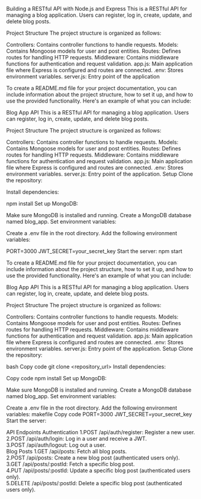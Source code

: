 Building a RESTful API with Node.js and Express
This is a RESTful API for managing a blog application. Users can register, log in, create, update, and delete blog posts.

Project Structure
The project structure is organized as follows:

Controllers: Contains controller functions to handle requests.
Models: Contains Mongoose models for user and post entities.
Routes: Defines routes for handling HTTP requests.
Middleware: Contains middleware functions for authentication and request validation.
app.js: Main application file where Express is configured and routes are connected.
.env: Stores environment variables.
server.js: Entry point of the application

To create a README.md file for your project documentation, you can include information about the project structure, how to set it up, and how to use the provided functionality. Here's an example of what you can include:

Blog App API
This is a RESTful API for managing a blog application. Users can register, log in, create, update, and delete blog posts.

Project Structure
The project structure is organized as follows:

Controllers: Contains controller functions to handle requests.
Models: Contains Mongoose models for user and post entities.
Routes: Defines routes for handling HTTP requests.
Middleware: Contains middleware functions for authentication and request validation.
app.js: Main application file where Express is configured and routes are connected.
.env: Stores environment variables.
server.js: Entry point of the application.
Setup
Clone the repository:

Install dependencies:

npm install
Set up MongoDB:

 Make sure MongoDB is installed and running.
 Create a MongoDB database named blog_app.
Set environment variables:

 Create a .env file in the root directory.
Add the following environment variables:

 PORT=3000
 JWT_SECRET=your_secret_key
Start the server:
 npm start

 
To create a README.md file for your project documentation, you can include information about the project structure, how to set it up, and how to use the provided functionality. Here's an example of what you can include:

Blog App API
This is a RESTful API for managing a blog application. Users can register, log in, create, update, and delete blog posts.

Project Structure
The project structure is organized as follows:

Controllers: Contains controller functions to handle requests.
Models: Contains Mongoose models for user and post entities.
Routes: Defines routes for handling HTTP requests.
Middleware: Contains middleware functions for authentication and request validation.
app.js: Main application file where Express is configured and routes are connected.
.env: Stores environment variables.
server.js: Entry point of the application.
Setup
Clone the repository:

bash
Copy code
git clone <repository_url>
Install dependencies:

Copy code
npm install
Set up MongoDB:

Make sure MongoDB is installed and running.
Create a MongoDB database named blog_app.
Set environment variables:

Create a .env file in the root directory.
Add the following environment variables:
makefile
Copy code
PORT=3000
JWT_SECRET=your_secret_key
Start the server:

API Endpoints
Authentication
 1.POST /api/auth/register: Register a new user.<br>
 2.POST /api/auth/login: Log in a user and receive a JWT.<br>
 3.POST /api/auth/logout: Log out a user.<br>
Blog Posts
 1.GET /api/posts: Fetch all blog posts.<br>
 2.POST /api/posts: Create a new blog post (authenticated users only).<br>
 3.GET /api/posts/:postId: Fetch a specific blog post.<br>
 4.PUT /api/posts/:postId: Update a specific blog post (authenticated users only).<br>
 5.DELETE /api/posts/:postId: Delete a specific blog post (authenticated users only).<br>
